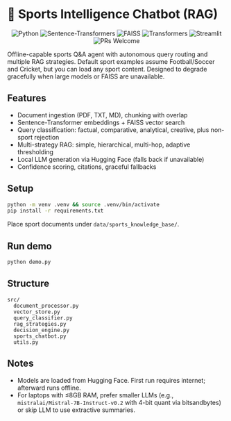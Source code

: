 # 🚀 Sports Intelligence Chatbot (RAG)

<p align="center">
<img src="https://img.shields.io/badge/Python-3.9%2B-blue" alt="Python">
<img src="https://img.shields.io/badge/Embeddings-SentenceTransformers-ff69b4" alt="Sentence-Transformers">
<img src="https://img.shields.io/badge/Vector%20Index-FAISS%20(Optional)-orange" alt="FAISS">
<img src="https://img.shields.io/badge/LLM-Transformers%20(Optional)-blueviolet" alt="Transformers">
<img src="https://img.shields.io/badge/Frontend-Streamlit-brightgreen" alt="Streamlit">
<img src="https://img.shields.io/badge/PRs-welcome-brightgreen.svg?style=flat-square" alt="PRs Welcome">
</p>

Offline-capable sports Q&A agent with autonomous query routing and multiple RAG strategies. Default sport examples assume Football/Soccer and Cricket, but you can load any sport content. Designed to degrade gracefully when large models or FAISS are unavailable.

## Features

* Document ingestion (PDF, TXT, MD), chunking with overlap
* Sentence-Transformer embeddings + FAISS vector search
* Query classification: factual, comparative, analytical, creative, plus non-sport rejection
* Multi-strategy RAG: simple, hierarchical, multi-hop, adaptive thresholding
* Local LLM generation via Hugging Face (falls back if unavailable)
* Confidence scoring, citations, graceful fallbacks

## Setup

```bash
python -m venv .venv && source .venv/bin/activate
pip install -r requirements.txt
```

Place sport documents under `data/sports_knowledge_base/`.

## Run demo

```bash
python demo.py
```

## Structure

```
src/
  document_processor.py
  vector_store.py
  query_classifier.py
  rag_strategies.py
  decision_engine.py
  sports_chatbot.py
  utils.py
```

## Notes

* Models are loaded from Hugging Face. First run requires internet; afterward runs offline.
* For laptops with ≤8GB RAM, prefer smaller LLMs (e.g., `mistralai/Mistral-7B-Instruct-v0.2` with 4-bit quant via bitsandbytes) or skip LLM to use extractive summaries.


